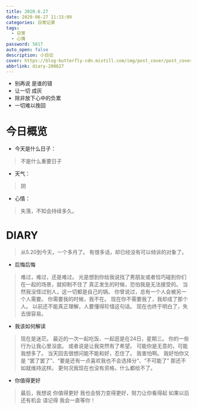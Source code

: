 ```yaml
---
title: 2020.6.27
date: 2020-06-27 11:15:09
categories: 日常记录
tags: 
  - 日常
  - 心情
password: 5817
auto_open: false
description: 小日记
cover: https://blog-butterfly-cdn.mistill.com/img/post_cover/post_cover_000.webp
abbrlink: diary-200627
---
```

- 别再说 是谁的错
- 让一切 成灰
- 除非放下心中的负累
- 一切难以挽回
# 今日概览
- 今天是什么日子：
> 不是什么重要日子
- 天气：
> 阴
- 心情：
> 失落，不知会持续多久。

# DIARY
> 从5.20到今天，一个多月了。
有很多话，却已经没有可以倾诉的对象了。
- 后悔后悔
> 难过，难过，还是难过。
光是想到你给我说找了男朋友或者恰巧碰到你们在一起的场景，就抑制不住了
真正发生的时候，恐怕我是无法接受的。
当然我没怪过别人，这一切都是自己的锅。
你曾说过，总有一个人会被另一个人需要。
你需要我的时候，我不在。
现在你不需要我了，我却成了那个人。
以前还不能真正理解，人要懂得珍惜这句话。
现在也终于明白了，失去很容易。
- 我该如何解读
> 现在是迷茫。
最近的一次一起吃饭、一起逛是在24日，星期三。
你的一些行为让我心里没底。
或者说是让我突然有了希望。
可能你是无意的，可能我想多了。
当天回去很想问能不能和好，忍住了。
我害怕啊。
我好怕你又是
“罢了罢了”、“要是还有一点喜欢我也不会选择分”、“不可能了”
那还不如就维持这样。
更何况我现在也没有资格，什么都给不了。
- 你值得更好
> 最后，我想说
你值得更好
我也会努力变得更好，努力让你看得起
如果以后还有机会
请记得
我会一直等你！
